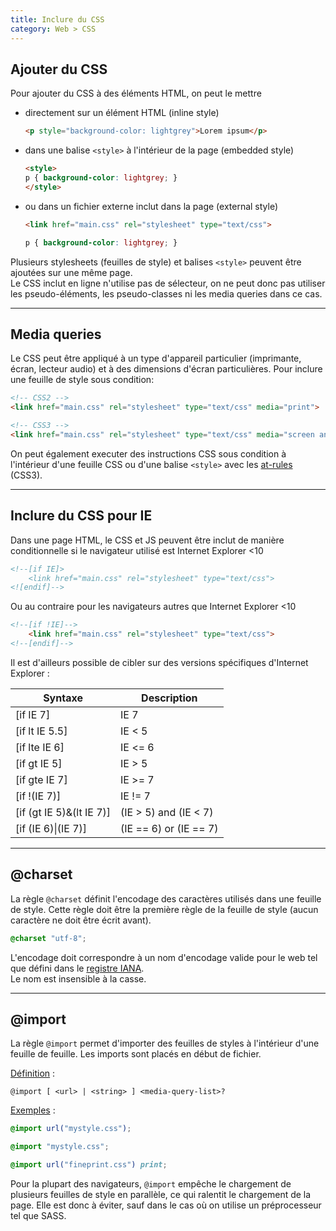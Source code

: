 ```yaml
---
title: Inclure du CSS
category: Web > CSS
---
```


## Ajouter du CSS

Pour ajouter du CSS à des éléments HTML, on peut le mettre
* directement sur un élément HTML (inline style)

  ``` html
  <p style="background-color: lightgrey">Lorem ipsum</p>
  ```

* dans une balise `<style>` à l'intérieur de la page (embedded style)

  ``` html
  <style>
  p { background-color: lightgrey; }
  </style>
  ```

* ou dans un fichier externe inclut dans la page (external style)

  ``` html
  <link href="main.css" rel="stylesheet" type="text/css">
  ```

  ``` css
  p { background-color: lightgrey; }
  ```

Plusieurs stylesheets (feuilles de style) et balises `<style>` peuvent être ajoutées sur une même page.  
Le CSS inclut en ligne n'utilise pas de sélecteur, on ne peut donc pas utiliser les pseudo-éléments, les pseudo-classes ni les media queries dans ce cas.

---

## Media queries

Le CSS peut être appliqué à un type d'appareil particulier (imprimante, écran, lecteur audio) et à des dimensions d'écran particulières.
Pour inclure une feuille de style sous condition:

``` html
<!-- CSS2 -->
<link href="main.css" rel="stylesheet" type="text/css" media="print">
```

``` html
<!-- CSS3 -->
<link href="main.css" rel="stylesheet" type="text/css" media="screen and (min-width: 721px)">
```

On peut également executer des instructions CSS sous condition à l'intérieur d'une feuille CSS ou d'une balise `<style>` avec les [at-rules](css-atrules.md) (CSS3).

---

## Inclure du CSS pour IE

Dans une page HTML, le CSS et JS peuvent être inclut de manière conditionnelle si le navigateur utilisé est Internet Explorer <10

``` html
<!--[if IE]>
    <link href="main.css" rel="stylesheet" type="text/css">
<![endif]-->
```

Ou au contraire pour les navigateurs autres que Internet Explorer <10

``` html
<!--[if !IE]-->
    <link href="main.css" rel="stylesheet" type="text/css">
<!--[endif]-->
```

Il est d'ailleurs possible de cibler sur des versions spécifiques d'Internet Explorer :

| Syntaxe                  | Description |
|---                       |---          |
| [if IE 7]                | IE 7        |
| [if lt IE 5.5]           | IE < 5      |
| [if lte IE 6]            | IE <= 6     |
| [if gt IE 5]             | IE > 5      |
| [if gte IE 7]            | IE >= 7     |
| [if !(IE 7)]             | IE != 7     |
| [if (gt IE 5)&(lt IE 7)] | (IE > 5) and (IE < 7)  |
| [if (IE 6)\|(IE 7)]      | (IE == 6) or (IE == 7) |

---

## @charset

La règle `@charset` définit l'encodage des caractères utilisés dans une feuille de style. Cette règle doit être la première règle de la feuille de style (aucun caractère ne doit être écrit avant).

``` css
@charset "utf-8";
```

L'encodage doit correspondre à un nom d'encodage valide pour le web tel que défini dans le [registre IANA](https://www.iana.org/assignments/character-sets/character-sets.xhtml).  
Le nom est insensible à la casse.

---

## @import

La règle `@import` permet d'importer des feuilles de styles à l'intérieur d'une feuille de feuille. Les imports sont placés en début de fichier.

<ins>Définition</ins> :

``` plain
@import [ <url> | <string> ] <media-query-list>?
```

<ins>Exemples</ins> :

``` css
@import url("mystyle.css");
```

``` css
@import "mystyle.css";
```

``` css
@import url("fineprint.css") print;
```

Pour la plupart des navigateurs, `@import` empêche le chargement de plusieurs feuilles de style en parallèle, ce qui ralentit le chargement de la page. Elle est donc à éviter, sauf dans le cas où on utilise un préprocesseur tel que SASS.
